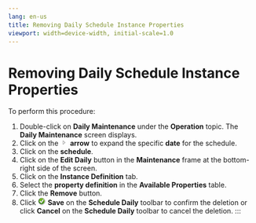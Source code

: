 ```yaml
---
lang: en-us
title: Removing Daily Schedule Instance Properties
viewport: width=device-width, initial-scale=1.0
---
```


#  Removing Daily Schedule Instance Properties

To perform this procedure:

1.  Double-click on **Daily Maintenance** under the **Operation** topic.
    The **Daily Maintenance** screen displays.
2.  Click on the ![](../../../Resources/Images/EM/EMarrowtoexpand.png)
    **arrow** to expand the specific **date** for the schedule.
3.  Click on the **schedule**.
4.  Click on the **Edit Daily** button in the **Maintenance** frame at
    the bottom-right side of the screen.
5.  Click on the **Instance Definition** tab.
6.  Select the **property definition** in the **Available Properties**
    table.
7.  Click the **Remove** button.
8.  Click ![Save     icon](../../../Resources/Images/EM/EMsave.png "Save icon") **Save**
    on the **Schedule Daily** toolbar to confirm the deletion or click
    **Cancel** on the **Schedule Daily** toolbar to cancel the deletion.
:::

 

